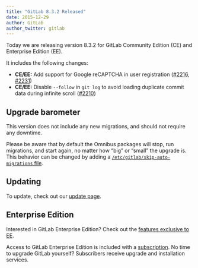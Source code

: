 ```yaml
---
title: "GitLab 8.3.2 Released"
date: 2015-12-29
author: GitLab
author_twitter: gitlab
---
```


Today we are releasing version 8.3.2 for GitLab Community Edition (CE) and
Enterprise Edition (EE).

It includes the following changes:

- **CE/EE:** Add support for Google reCAPTCHA in user registration ([#2216],
  [#2231])
- **CE/EE:** Disable `--follow` in `git log` to avoid loading duplicate commit
  data during infinite scroll ([#2210])

[#2210]: https://gitlab.com/gitlab-org/gitlab-ce/merge_requests/2210
[#2216]: https://gitlab.com/gitlab-org/gitlab-ce/merge_requests/2216
[#2231]: https://gitlab.com/gitlab-org/gitlab-ce/merge_requests/2231

<!-- more -->

## Upgrade barometer

This version does not include any new migrations, and should not require any
downtime.

Please be aware that by default the Omnibus packages will stop, run migrations,
and start again, no matter how “big” or “small” the upgrade is. This behavior
can be changed by adding a [`/etc/gitlab/skip-auto-migrations`
file](http://doc.gitlab.com/omnibus/update/README.html).

## Updating

To update, check out our [update page](https://about.gitlab.com/update).

## Enterprise Edition

Interested in GitLab Enterprise Edition? Check out the [features exclusive to
EE](http://about.gitlab.com/features/#enterprise).

Access to GitLab Enterprise Edition is included with a [subscription](http://www.gitlab.com/subscription/).
No time to upgrade GitLab yourself? Subscribers receive upgrade and installation
services.
